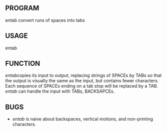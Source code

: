 ## PROGRAM

entab	convert runs of spaces into tabs

## USAGE

entab

## FUNCTION

*entab*copies its input to output, replacing strings of SPACEs by TABs so that the output is visually the same as the input, but contains fewer characters. Each sequence of SPACEs ending on a tab stop will be replaced by a TAB. *entab* can handle the input with TABs, BACKSAPCEs.

## BUGS

* *entab* is naive about backspaces, vertical motions, and non-printing characters.

